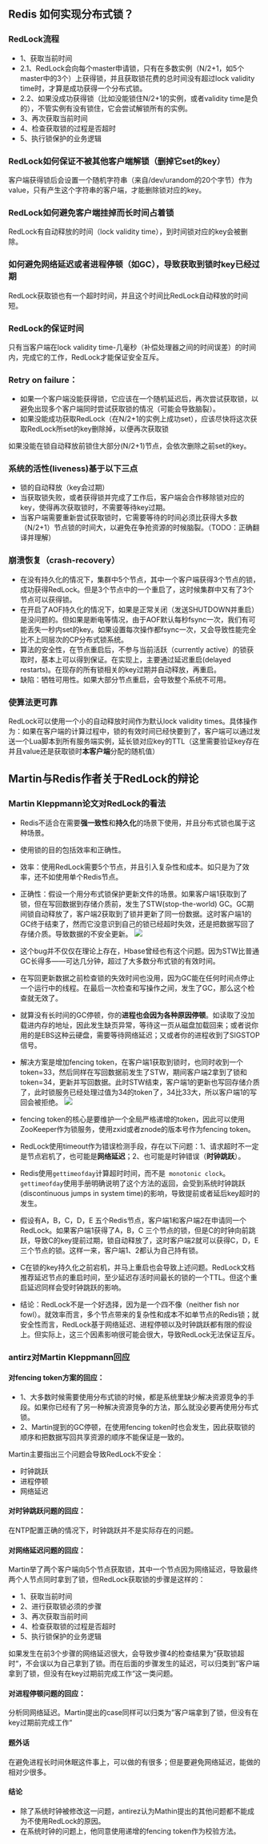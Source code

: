 ## Redis 如何实现分布式锁？
### RedLock流程

- 1、获取当前时间
- 2.1、RedLock会向每个master申请锁，只有在多数实例（N/2+1，如5个master中的3个）上获得锁，并且获取锁花费的总时间没有超过lock validity time时，才算是成功获得一个分布式锁。
- 2.2、如果没成功获得锁（比如没能锁住N/2+1的实例，或者validity time是负的），不管实例有没有锁住，它会尝试解锁所有的实例。
- 3、再次获取当前时间
- 4、检查获取锁的过程是否超时
- 5、执行锁保护的业务逻辑

### RedLock如何保证不被其他客户端解锁（删掉它set的key）
客户端获得锁后会设置一个随机字符串（来自/dev/urandom的20个字节）作为value，只有产生这个字符串的客户端，才能删除锁对应的key。
### RedLock如何避免客户端挂掉而长时间占着锁
RedLock有自动释放的时间（lock validity time），到时间锁对应的key会被删除。
### 如何避免网络延迟或者进程停顿（如GC），导致获取到锁时key已经过期
RedLock获取锁也有一个超时时间，并且这个时间比RedLock自动释放的时间短。
### RedLock的保证时间
只有当客户端在lock validity time-几毫秒（补偿处理器之间的时间误差）的时间内，完成它的工作，RedLock才能保证安全互斥。

### Retry on failure：

- 如果一个客户端没能获得锁，它应该在一个随机延迟后，再次尝试获取锁，以避免出现多个客户端同时尝试获取锁的情况（可能会导致脑裂）。
- 如果没能成功获取RedLock（在N/2+1的实例上成功set），应该尽快将这次获取RedLock所set的key删除掉，以便再次获取锁

如果没能在锁自动释放前锁住大部分(N/2+1)节点，会依次删除之前set的key。

### 系统的活性(liveness)基于以下三点

- 锁的自动释放（key会过期）
- 当获取锁失败，或者获得锁并完成了工作后，客户端会合作移除锁对应的key，使得再次获取锁时，不需要等待key过期。
- 当客户端需要重新尝试获取锁时，它需要等待的时间必须比获得大多数（N/2+1）节点锁的时间大，以避免在争抢资源的时候脑裂。（TODO：正确翻译并理解）

### 崩溃恢复（crash-recovery）
- 在没有持久化的情况下，集群中5个节点，其中一个客户端获得3个节点的锁，成功获得RedLock。但是3个节点中的一个重启了，这时候集群中又有了3个节点可以获得锁。
- 在开启了AOF持久化的情况下，如果是正常关闭（发送SHUTDOWN并重启）是没问题的。但如果是断电等情况，由于AOF默认每秒fsync一次，我们有可能丢失一秒内set的key。如果设置每次操作都fsync一次，又会导致性能完全比不上同层次的CP分布式锁系统。
- 算法的安全性，在节点重启后，不参与当前活跃（currently active）的锁获取时，基本上可以得到保证。在实现上，主要通过延迟重启(delayed restarts)。在现存的所有锁相关的key过期并自动释放，再重启。
- 缺陷：牺牲可用性。如果大部分节点重启，会导致整个系统不可用。

### 使算法更可靠
RedLock可以使用一个小的自动释放时间作为默认lock validity times。具体操作为：如果在客户端的计算过程中，锁的有效时间已经快要到了，客户端可以通过发送一个Lua脚本到所有服务端实例，延长锁对应key的TTL（这里需要验证key存在并且value还是获取锁时**本客户端**分配的随机值）

## Martin与Redis作者关于RedLock的辩论
### Martin Kleppmann论文对RedLock的看法

- Redis不适合在需要**强一致性**和**持久化**的场景下使用，并且分布式锁也属于这种场景。
- 使用锁的目的包括效率和正确性。
- 效率：使用RedLock需要5个节点，并且引入复杂性和成本。如只是为了效率，还不如使用单个Redis节点。
- 正确性：假设一个用分布式锁保护更新文件的场景。如果客户端1获取到了锁，但在写回数据到存储介质前，发生了STW(stop-the-world) GC。GC期间锁自动释放了，客户端2获取到了锁并更新了同一份数据。这时客户端1的GC终于结束了，然而它没意识到自己的锁已经超时失效，还是把数据写回了存储介质。导致数据的不安全更新。
![](https://martin.kleppmann.com/2016/02/unsafe-lock.png)

- 这个bug并不仅仅在理论上存在，Hbase曾经也有这个问题。因为STW比普通GC长得多——可达几分钟，超过了大多数分布式锁的有效时间。
- 在写回更新数据之前检查锁的失效时间也没用，因为GC能在任何时间点停止一个运行中的线程。在最后一次检查和写操作之间，发生了GC，那么这个检查就无效了。
- 就算没有长时间的GC停顿，你的**进程也会因为各种原因停顿**。如读取了没加载进内存的地址，因此发生缺页异常，等待这一页从磁盘加载回来；或者说你用的是EBS这种云硬盘，需要等待网络延迟；又或者你的进程收到了SIGSTOP信号。
- 解决方案是增加fencing token，在客户端1获取到锁时，也同时收到一个token=33，然后同样在写回数据前发生了STW，期间客户端2拿到了锁和token=34，更新并写回数据。此时STW结束，客户端1的更新也写回存储介质了，此时锁服务已经处理过值为34的token了，34比33大，所以客户端1的写回会被拒绝。
![](https://martin.kleppmann.com/2016/02/fencing-tokens.png)

- fencing token的核心是要维护一个全局严格递增的token，因此可以使用ZooKeeper作为锁服务，使用zxid或者znode的版本号作为fencing token。
- RedLock使用timeout作为错误检测手段，存在以下问题：1、请求超时不一定是节点宕机了，也可能是**网络延迟**；2、也可能是时钟错误（**时钟跳跃**）。
- Redis使用```gettimeofday```计算超时时间，而不是``` monotonic clock```。```gettimeofday```使用手册明确说明了这个方法的返回，会受到系统时钟跳跃(discontinuous jumps in system time)的影响，导致提前或者延后key超时的发生。	
- 假设有A，B，C，D，E 五个Redis节点，客户端1和客户端2在申请同一个RedLock。如果客户端1获得了A，B，C 三个节点的锁，但是C的时钟向前跳跃，导致C的key提前过期，锁自动释放了，这时客户端2就可以获得C，D，E三个节点的锁。这样一来，客户端1、2都认为自己持有锁。
- C在锁的key持久化之前宕机，并马上重启也会导致上述问题。RedLock文档推荐延迟节点的重启时间，至少延迟存活时间最长的锁的一个TTL。但这个重启延迟同样会受时钟跳跃的影响。
- 结论：RedLock不是一个好选择，因为是一个四不像（neither fish nor fowl）。就效率而言，多个节点带来的复杂性和成本不如单节点的Redis锁；就安全性而言，RedLock基于网络延迟、进程停顿以及时钟跳跃都有限的假设上。但实际上，这三个因素影响很可能会很大，导致RedLock无法保证互斥。

### antirz对Martin Kleppmann回应
#### 对fencing token方案的回应：
- 1、大多数时候需要使用分布式锁的时候，都是系统里缺少解决资源竞争的手段。如果你已经有了另一种解决资源竞争的方法，那么就没必要再使用分布式锁。
- 2、Martin提到的GC停顿，在使用fencing token时也会发生，因此获取锁的顺序和把数据写回共享资源的顺序不能保证是一致的。

Martin主要指出三个问题会导致RedLock不安全：

- 时钟跳跃
- 进程停顿
- 网络延迟

#### 对时钟跳跃问题的回应：
在NTP配置正确的情况下，时钟跳跃并不是实际存在的问题。
#### 对网络延迟问题的回应：
Martin举了两个客户端向5个节点获取锁，其中一个节点因为网络延迟，导致最终两个人节点同时拿到了锁，但RedLock获取锁的步骤是这样的：

- 1、获取当前时间
- 2、进行获取锁必须的步骤
- 3、再次获取当前时间
- 4、检查获取锁的过程是否超时
- 5、执行锁保护的业务逻辑

如果发生在前3个步骤的网络延迟很大，会导致步骤4的检查结果为”获取锁超时“，不会误以为自己拿到了锁。而在后面的步骤发生的延迟，可以归类到”客户端拿到了锁，但没有在key过期前完成工作“这一类问题。
#### 对进程停顿问题的回应：
分析同网络延迟。Martin提出的case同样可以归类为”客户端拿到了锁，但没有在key过期前完成工作“
#### 题外话
在避免进程长时间休眠这件事上，可以做的有很多；但是要避免网络延迟，能做的相对少很多。
#### 结论

- 除了系统时钟被修改这一问题，antirez认为Mathin提出的其他问题都不能成为不使用RedLock的原因。
- 在系统时钟的问题上，他同意使用递增的fencing token作为校验方法。